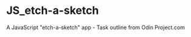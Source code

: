 JS_etch-a-sketch
================

A JavaScript "etch-a-sketch" app - Task outline from Odin Project.com
